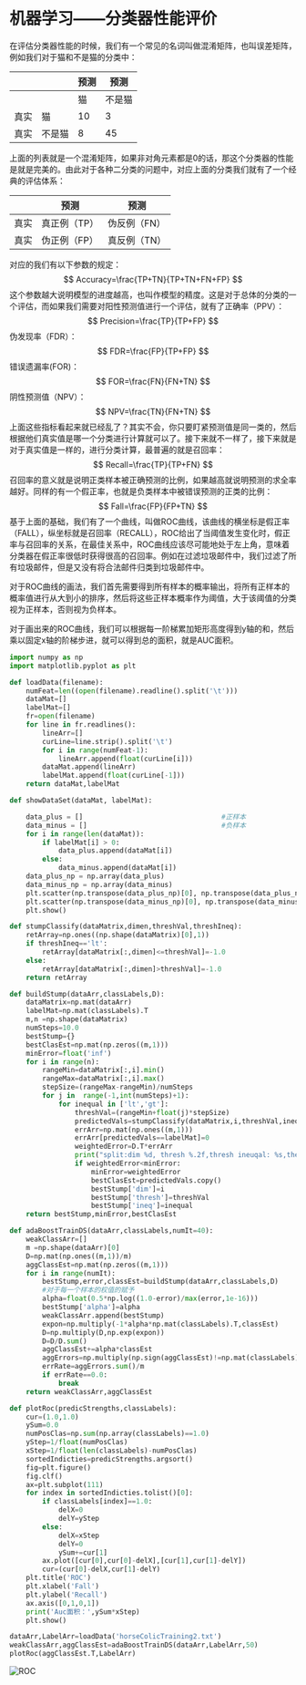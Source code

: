 # 机器学习——分类器性能评价

在评估分类器性能的时候，我们有一个常见的名词叫做混淆矩阵，也叫误差矩阵，例如我们对于猫和不是猫的分类中：

|      |        | 预测 | 预测   |
| ---- | ------ | ---- | ------ |
|      |        | 猫   | 不是猫 |
| 真实 | 猫     | 10   | 3      |
| 真实 | 不是猫 | 8    | 45     |

上面的列表就是一个混淆矩阵，如果非对角元素都是0的话，那这个分类器的性能是就是完美的。由此对于各种二分类的问题中，对应上面的分类我们就有了一个经典的评估体系：

|      | 预测         | 预测         |
| ---- | ------------ | ------------ |
| 真实 | 真正例（TP） | 伪反例（FN） |
| 真实 | 伪正例（FP） | 真反例（TN） |

对应的我们有以下参数的规定：
$$
Accuracy=\frac{TP+TN}{TP+TN+FN+FP}
$$
这个参数越大说明模型的进度越高，也叫作模型的精度。这是对于总体的分类的一个评估，而如果我们需要对阳性预测值进行一个评估，就有了正确率（PPV）：
$$
Precision=\frac{TP}{TP+FP}
$$
伪发现率（FDR）：
$$
FDR=\frac{FP}{TP+FP}
$$
错误遗漏率(FOR)：
$$
FOR=\frac{FN}{FN+TN}
$$
阴性预测值（NPV）：
$$
NPV=\frac{TN}{FN+TN}
$$
上面这些指标看起来就已经乱了？其实不会，你只要盯紧预测值是同一类的，然后根据他们真实值是哪一个分类进行计算就可以了。接下来就不一样了，接下来就是对于真实值是一样的，进行分类计算，最普遍的就是召回率：
$$
Recall=\frac{TP}{TP+FN}
$$
召回率的意义就是说明正类样本被正确预测的比例，如果越高就说明预测的求全率越好。同样的有一个假正率，也就是负类样本中被错误预测的正类的比例：
$$
Fall=\frac{FP}{FP+TN}
$$
基于上面的基础，我们有了一个曲线，叫做ROC曲线，该曲线的横坐标是假正率（FALL），纵坐标就是召回率（RECALL），ROC给出了当阈值发生变化时，假正率与召回率的关系，在最佳关系中，ROC曲线应该尽可能地处于左上角，意味着分类器在假正率很低时获得很高的召回率。例如在过滤垃圾邮件中，我们过滤了所有垃圾邮件，但是又没有将合法邮件归类到垃圾邮件中。

对于ROC曲线的画法，我们首先需要得到所有样本的概率输出，将所有正样本的概率值进行从大到小的排序，然后将这些正样本概率作为阈值，大于该阈值的分类视为正样本，否则视为负样本。

对于画出来的ROC曲线，我们可以根据每一阶梯累加矩形高度得到y轴的和，然后乘以固定x轴的阶梯步进，就可以得到总的面积，就是AUC面积。

```python
import numpy as np 
import matplotlib.pyplot as plt

def loadData(filename):
	numFeat=len((open(filename).readline().split('\t')))
	dataMat=[]
	labelMat=[]
	fr=open(filename)
	for line in fr.readlines():
		lineArr=[]
		curLine=line.strip().split('\t')
		for i in range(numFeat-1):
			lineArr.append(float(curLine[i]))
		dataMat.append(lineArr)
		labelMat.append(float(curLine[-1]))
	return dataMat,labelMat

def showDataSet(dataMat, labelMat):

	data_plus = []                                  #正样本
	data_minus = []                                 #负样本
	for i in range(len(dataMat)):
		if labelMat[i] > 0:
			data_plus.append(dataMat[i])
		else:
			data_minus.append(dataMat[i])
	data_plus_np = np.array(data_plus)											 #转换为numpy矩阵
	data_minus_np = np.array(data_minus)										 #转换为numpy矩阵
	plt.scatter(np.transpose(data_plus_np)[0], np.transpose(data_plus_np)[1])		#正样本散点图
	plt.scatter(np.transpose(data_minus_np)[0], np.transpose(data_minus_np)[1]) 	#负样本散点图
	plt.show()

def stumpClassify(dataMatrix,dimen,threshVal,threshIneq):
	retArray=np.ones((np.shape(dataMatrix)[0],1))
	if threshIneq=='lt':
		retArray[dataMatrix[:,dimen]<=threshVal]=-1.0
	else:
		retArray[dataMatrix[:,dimen]>threshVal]=-1.0
	return retArray

def buildStump(dataArr,classLabels,D):
	dataMatrix=np.mat(dataArr)
	labelMat=np.mat(classLabels).T 
	m,n =np.shape(dataMatrix)
	numSteps=10.0
	bestStump={}
	bestClasEst=np.mat(np.zeros((m,1)))
	minError=float('inf')
	for i in range(n):
		rangeMin=dataMatrix[:,i].min()
		rangeMax=dataMatrix[:,i].max()
		stepSize=(rangeMax-rangeMin)/numSteps
		for j in  range(-1,int(numSteps)+1):
			for inequal in ['lt','gt']:
				threshVal=(rangeMin+float(j)*stepSize)
				predictedVals=stumpClassify(dataMatrix,i,threshVal,inequal)
				errArr=np.mat(np.ones((m,1)))
				errArr[predictedVals==labelMat]=0
				weightedError=D.T*errArr
				print("split:dim %d, thresh %.2f,thresh ineuqal: %s,the weighted error is %.3f" % (i,threshVal,inequal,weightedError))
				if weightedError<minError:
					minError=weightedError
					bestClasEst=predictedVals.copy()
					bestStump['dim']=i
					bestStump['thresh']=threshVal
					bestStump['ineq']=inequal
	return bestStump,minError,bestClasEst

def adaBoostTrainDS(dataArr,classLabels,numIt=40):
	weakClassArr=[]
	m =np.shape(dataArr)[0]
	D=np.mat(np.ones((m,1))/m)
	aggClassEst=np.mat(np.zeros((m,1)))
	for i in range(numIt):
		bestStump,error,classEst=buildStump(dataArr,classLabels,D)
		#对于每一个样本的权值的赋予
		alpha=float(0.5*np.log((1.0-error)/max(error,1e-16)))
		bestStump['alpha']=alpha
		weakClassArr.append(bestStump)
		expon=np.multiply(-1*alpha*np.mat(classLabels).T,classEst)
		D=np.multiply(D,np.exp(expon))
		D=D/D.sum()
		aggClassEst+=alpha*classEst
		aggErrors=np.multiply(np.sign(aggClassEst)!=np.mat(classLabels).T,np.ones((m,1)))
		errRate=aggErrors.sum()/m 
		if errRate==0.0:
			break
	return weakClassArr,aggClassEst

def plotRoc(predicStrengths,classLabels):
	cur=(1.0,1.0)
	ySum=0.0
	numPosClas=np.sum(np.array(classLabels)==1.0)
	yStep=1/float(numPosClas)
	xStep=1/float(len(classLabels)-numPosClas)
	sortedIndicties=predicStrengths.argsort()
	fig=plt.figure()
	fig.clf()
	ax=plt.subplot(111)
	for index in sortedIndicties.tolist()[0]:
		if classLabels[index]==1.0:
			delX=0
			delY=yStep
		else:
			delX=xStep
			delY=0
			ySum+=cur[1]
		ax.plot([cur[0],cur[0]-delX],[cur[1],cur[1]-delY])
		cur=(cur[0]-delX,cur[1]-delY)
	plt.title('ROC')
	plt.xlabel('Fall')
	plt.ylabel('Recall')
	ax.axis([0,1,0,1])
	print('Auc面积：',ySum*xStep)
	plt.show()

dataArr,LabelArr=loadData('horseColicTraining2.txt')
weakClassArr,aggClassEst=adaBoostTrainDS(dataArr,LabelArr,50)
plotRoc(aggClassEst.T,LabelArr)
```

![ROC](F:\Python\ROC.png)


